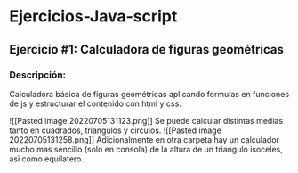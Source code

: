 # Ejercicios-Java-script

## Ejercicio #1:  Calculadora de figuras geométricas

### Descripción:
Calculadora básica de figuras geométricas aplicando formulas en funciones de js y estructurar el contenido con html y css.

![[Pasted image 20220705131123.png]]
Se puede calcular distintas medias tanto en cuadrados, triangulos y circulos.
![[Pasted image 20220705131258.png]]
Adicionalmente en otra carpeta hay un calculador mucho mas sencillo (solo en consola) de la altura de un triangulo isoceles, asi como equilatero.